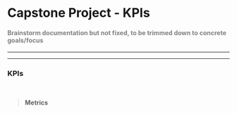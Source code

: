 #  __Capstone Project - KPIs__

#### <span style="color:grey"> __Brainstorm documentation but not fixed, to be trimmed down to concrete goals/focus__


---
---

###  __KPIs__

<br>

> __Metrics__




